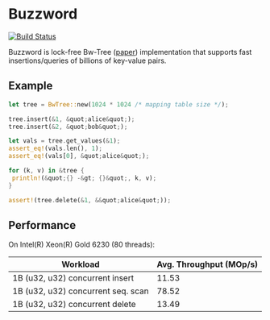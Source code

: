 # Buzzword

[![Build Status](https://ci2.jimx.site:8080/buildStatus/icon?job=buzzword)](https://ci2.jimx.site:8080/job/buzzword/)

Buzzword is lock-free Bw-Tree ([paper](https://www.microsoft.com/en-us/research/publication/the-bw-tree-a-b-tree-for-new-hardware/)) implementation that supports fast insertions/queries of billions of key-value pairs.

## Example

```rust
let tree = BwTree::new(1024 * 1024 /* mapping table size */);

tree.insert(&1, &quot;alice&quot;);
tree.insert(&2, &quot;bob&quot;);

let vals = tree.get_values(&1);
assert_eq!(vals.len(), 1);
assert_eq!(vals[0], &quot;alice&quot;);

for (k, v) in &tree {
 println!(&quot;{} -&gt; {}&quot;, k, v);
}

assert!(tree.delete(&1, &&quot;alice&quot;));
```

## Performance

On Intel(R) Xeon(R) Gold 6230 (80 threads):

| Workload                           | Avg. Throughput (MOp/s) |
| ---------------------------------- | ----------------------- |
| 1B (u32, u32) concurrent insert    | 11.53                   |
| 1B (u32, u32) concurrent seq. scan | 78.52                   |
| 1B (u32, u32) concurrent delete    | 13.49                   |
